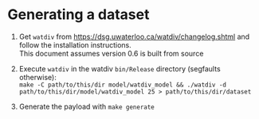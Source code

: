 # Generating a dataset

1. Get `watdiv` from https://dsg.uwaterloo.ca/watdiv/changelog.shtml and follow the installation instructions.  
   This document assumes version 0.6 is built from source

2. Execute `watdiv` in the watdiv `bin/Release` directory (segfaults otherwise):  
   `make -C path/to/this/dir model/watdiv_model && ./watdiv -d path/to/this/dir/model/watdiv_model 25 > path/to/this/dir/dataset`
   
3. Generate the payload with `make generate`
